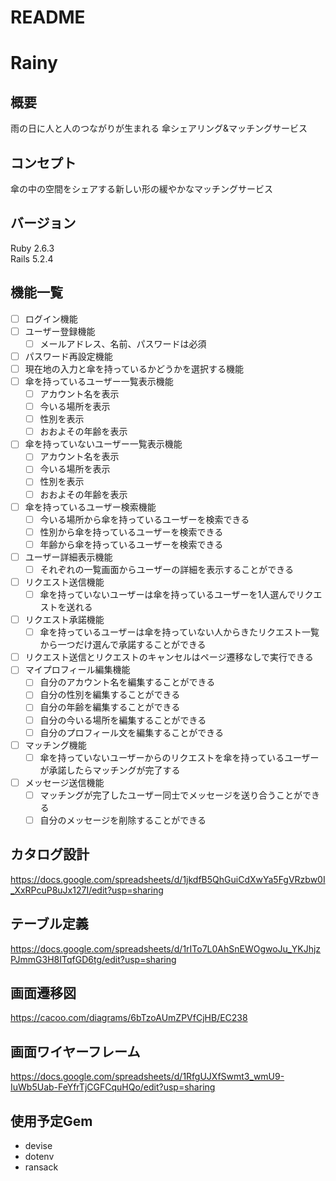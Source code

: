 # README

# Rainy

## 概要
雨の日に人と人のつながりが生まれる
傘シェアリング&マッチングサービス

## コンセプト
傘の中の空間をシェアする新しい形の緩やかなマッチングサービス

## バージョン
Ruby 2.6.3  
Rails 5.2.4

## 機能一覧
- [ ] ログイン機能
- [ ] ユーザー登録機能
  - [ ] メールアドレス、名前、パスワードは必須
- [ ] パスワード再設定機能
- [ ] 現在地の入力と傘を持っているかどうかを選択する機能
- [ ] 傘を持っているユーザー一覧表示機能
  - [ ] アカウント名を表示
  - [ ] 今いる場所を表示
  - [ ] 性別を表示
  - [ ] おおよその年齢を表示 
- [ ] 傘を持っていないユーザー一覧表示機能
  - [ ] アカウント名を表示
  - [ ] 今いる場所を表示
  - [ ] 性別を表示
  - [ ] おおよその年齢を表示
- [ ] 傘を持っているユーザー検索機能
  - [ ] 今いる場所から傘を持っているユーザーを検索できる
  - [ ] 性別から傘を持っているユーザーを検索できる
  - [ ] 年齢から傘を持っているユーザーを検索できる
- [ ] ユーザー詳細表示機能
  - [ ] それぞれの一覧画面からユーザーの詳細を表示することができる
- [ ] リクエスト送信機能
  - [ ] 傘を持っていないユーザーは傘を持っているユーザーを1人選んでリクエストを送れる
- [ ] リクエスト承諾機能
  - [ ] 傘を持っているユーザーは傘を持っていない人からきたリクエスト一覧から一つだけ選んで承諾することができる
- [ ] リクエスト送信とリクエストのキャンセルはページ遷移なしで実行できる
- [ ] マイプロフィール編集機能
  - [ ] 自分のアカウント名を編集することができる
  - [ ] 自分の性別を編集することができる
  - [ ] 自分の年齢を編集することができる
  - [ ] 自分の今いる場所を編集することができる
  - [ ] 自分のプロフィール文を編集することができる
- [ ] マッチング機能
  - [ ] 傘を持っていないユーザーからのリクエストを傘を持っているユーザーが承諾したらマッチングが完了する
- [ ] メッセージ送信機能
  - [ ] マッチングが完了したユーザー同士でメッセージを送り合うことができる
  - [ ] 自分のメッセージを削除することができる

## カタログ設計
https://docs.google.com/spreadsheets/d/1jkdfB5QhGuiCdXwYa5FgVRzbw0I_XxRPcuP8uJx127I/edit?usp=sharing

## テーブル定義
https://docs.google.com/spreadsheets/d/1rITo7L0AhSnEWOgwoJu_YKJhjzPJmmG3H8ITqfGD6tg/edit?usp=sharing

## 画面遷移図
https://cacoo.com/diagrams/6bTzoAUmZPVfCjHB/EC238

## 画面ワイヤーフレーム
https://docs.google.com/spreadsheets/d/1RfgUJXfSwmt3_wmU9-IuWb5Uab-FeYfrTjCGFCquHQo/edit?usp=sharing

## 使用予定Gem
* devise
* dotenv
* ransack
